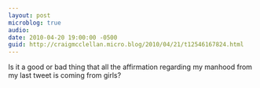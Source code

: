 ```yaml
---
layout: post
microblog: true
audio: 
date: 2010-04-20 19:00:00 -0500
guid: http://craigmcclellan.micro.blog/2010/04/21/t12546167824.html
---
```

Is it a good or bad thing that all the affirmation regarding my manhood from my last tweet is coming from girls?
